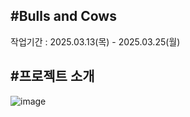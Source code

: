 #Bulls and Cows
---
작업기간 : 2025.03.13(목) - 2025.03.25(월)


#프로젝트 소개
---
![image](https://github.com/user-attachments/assets/8a045509-ec0f-4418-b233-91ce32087b76)

